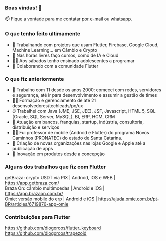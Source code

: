 ### Boas vindas! 👋

📫 Fique a vontade para me contatar <a href="mailto:diogoroos@gmail.com">por e-mail</a> ou <a href="https://rebrand.ly/k8uqqef">whatsapp</a>.

### O que tenho feito ultimamente
- 🔭 Trabalhando com projetos que usam Flutter, Firebase, Google Cloud, Machine Learning... em Câmbio e Crypto
- 🔭 Nas horas livres faço cursos, como de IA e Cloud
- 👨‍🏫 Aos sábados tenho ensinado adolescentes a programar
- 👯 Colaborando com a comunidade Flutter

### O que fiz anteriormente
- 👴 Trabalho com TI desde os anos 2000: comecei com redes, servidores e segurança, até ir para desenvolvimento e assumir a gestão de times
- 👨‍🏫 Formação e gerenciamento de até 21 desenvolvedores/techleads/po/ux
- ⏰ Trabalhei com Java (JME, JSE, JEE), JSF, Javascript, HTML 5, SQL (Oracle, SQL Server, MySQL), BI, ERP, HCM, CRM
- 👷 Atuação em bancos, franquias, startup, indústria, consultoria, distribuição e serviços
- 👨‍🏫 Fui professor de mobile (Android e Flutter) do programa Novos Caminhos (PRONATEC) do estado de Santa Catarina.
- 🚀 Criação de novas organizações nas lojas Google e Apple até a publicação de apps
- 🚀 Inovação em produtos desde a concepção

### Alguns dos trabalhos que fiz com Flutter<br/>
getBraza: crypto USDT via PIX | Android, iOS e WEB | https://app.getbraza.com/<br/>
Braza On: câmbio multimoedas | Android e iOS | https://app.brazaon.com.br/<br/>
Omie: versão mobile do erp | Android e iOS | https://ajuda.omie.com.br/pt-BR/articles/6719876-app-omie<br/>

### Contribuições para Flutter
https://github.com/diogoroos/flutter_keyboard <br/>
https://github.com/diogoroos/trapezoid <br/> <br/>
<!--
[flutter_keyboard](https://pub.dev/packages/flutter_keyboard)

**diogoroos/diogoroos** is a ✨ _special_ ✨ repository because its `README.md` (this file) appears on your GitHub profile.

Here are some ideas to get you started:
- 🌱 Estou aprofundando em back-end e cloud

- 🔭 I’m currently working on ...
- 🌱 I’m currently learning ...
- 👯 I’m looking to collaborate on ...
- 🤔 I’m looking for help with ...
- 💬 Ask me about ...
- 📫 How to reach me: ...
- 😄 Pronouns: ...
- ⚡ Fun fact: ...
-->
